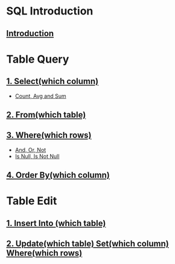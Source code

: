 # SQL Introduction
## [Introduction](https://github.com/yangshiteng/StatQuest-Study-Notes/blob/main/SQL/Introduction.md)

# Table Query

## [1. Select(which column)](https://github.com/yangshiteng/StatQuest-Study-Notes/blob/main/SQL/select.md)
  * [Count, Avg and Sum](https://github.com/yangshiteng/StatQuest-Study-Notes/blob/main/SQL/Count%2C%20Avg%20and%20Sum.md)
## [2. From(which table)](https://github.com/yangshiteng/StatQuest-Study-Notes/blob/main/Notes/SQL_join.md)
## [3. Where(which rows)](https://github.com/yangshiteng/StatQuest-Study-Notes/blob/main/SQL/where.md)
  * [And, Or, Not](https://github.com/yangshiteng/StatQuest-Study-Notes/blob/main/SQL/And%2C%20Or%2C%20Not.md)
  * [Is Null, Is Not Null](https://github.com/yangshiteng/StatQuest-Study-Notes/blob/main/SQL/Nullvalue.md)
## [4. Order By(which column)](https://github.com/yangshiteng/StatQuest-Study-Notes/blob/main/SQL/Order_by.md)

# Table Edit

## [1. Insert Into (which table)](https://github.com/yangshiteng/StatQuest-Study-Notes/blob/main/SQL/Insert_into.md)
## [2. Update(which table) Set(which column) Where(which rows)](https://github.com/yangshiteng/StatQuest-Study-Notes/blob/main/SQL/update.md)

